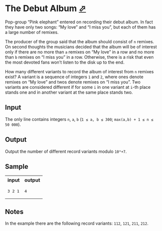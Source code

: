 # The Debut Album [⬀](https://acm.timus.ru/problem.aspx?space=1&num=2018)

Pop-group “Pink elephant” entered on recording their debut album. In fact they have only two songs: “My love” and “I miss you”, but each of them has a large number of remixes.

The producer of the group said that the album should consist of `n` remixes. On second thoughts the musicians decided that the album will be of interest only if there are no more than `a` remixes on “My love” in a row and no more than `b` remixes on “I miss you” in a row. Otherwise, there is a risk that even the most devoted fans won’t listen to the disk up to the end.

How many different variants to record the album of interest from `n` remixes exist? A variant is a sequence of integers `1` and `2`, where ones denote remixes on “My love” and twos denote remixes on “I miss you”. Two variants are considered different if for some `i` in one variant at `i`-th place stands one and in another variant at the same place stands two.

## Input

The only line contains integers `n`, `a`, `b` (`1 ≤ a, b ≤ 300`; `max(a,b) + 1 ≤ n ≤ 50 000`).

## Output

Output the number of different record variants modulo `10⁹+7`.

## Sample

<table>
<tr>
<th>input</th>
<th>output</th>
</tr>
<tr>
<td style="vertical-align: top">
<pre style="white-space:pre">
3 2 1
</pre>
</td>
<td style="vertical-align: top">
<pre style="white-space:pre">
4
</pre>
</td>
</tr>
</table>

## Notes

In the example there are the following record variants: `112`, `121`, `211`, `212`.

